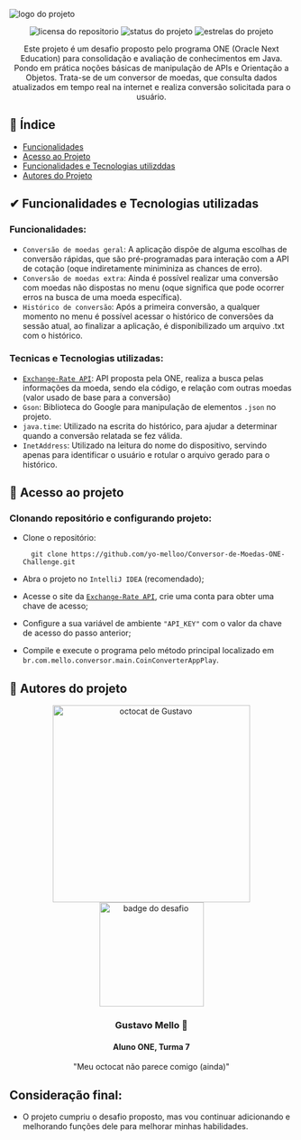 ![logo do projeto](https://github.com/user-attachments/assets/e07f7d1b-05de-4d3c-9a79-fa831f723680)

<div align="center">

![licensa do repositorio](https://img.shields.io/badge/LICENSA-MIT-blue)
![status do projeto](https://img.shields.io/badge/STATUS-FINALIZADO-GREEN)
![estrelas do projeto](https://img.shields.io/github/stars/yo-melloo?style=social)

Este projeto é um desafio proposto pelo programa ONE (Oracle Next Education) para consolidação e avaliação de conhecimentos em Java. Pondo em prática noções básicas de manipulação de APIs e Orientação a Objetos. Trata-se de um conversor de moedas, que consulta dados atualizados em tempo real na internet e realiza conversão solicitada para o usuário.

</div>

## 📍 Índice

* [Funcionalidades](#Funcionalidades)
* [Acesso ao Projeto](#Acesso-ao-projeto)
* [Funcionalidades e Tecnologias utilizddas](#Funcionalidades-e-Tecnologias-utilizadas)
* [Autores do Projeto](#Autores-do-projeto)

## ✔︎ Funcionalidades e Tecnologias utilizadas
### Funcionalidades:
- `Conversão de moedas geral`: A aplicação dispõe de alguma escolhas de conversão rápidas, que são pré-programadas para interação com a API de cotação (oque indiretamente miniminiza as chances de erro).
- `Conversão de moedas extra`: Ainda é possível realizar uma conversão com moedas não dispostas no menu (oque significa que pode ocorrer erros na busca de uma moeda específica).
- `Histórico de conversão`: Após a primeira conversão, a qualquer momento no menu é possível acessar o histórico de conversões da sessão atual, ao finalizar a aplicação, é disponibilizado um arquivo .txt com o histórico.

### Tecnicas e Tecnologias utilizadas:
- [`Exchange-Rate API`](https://app.exchangerate-api.com/sign-up): API proposta pela ONE, realiza a busca pelas informações da moeda, sendo ela código, e relação com outras moedas (valor usado de base para a conversão)
- `Gson`: Biblioteca do Google para manipulação de elementos `.json` no projeto.
- `java.time`: Utilizado na escrita do histórico, para ajudar a determinar quando a conversão relatada se fez válida.
- `InetAddress`: Utilizado na leitura do nome do dispositivo, servindo apenas para identificar o usuário e rotular o arquivo gerado para o histórico.

## 📂 Acesso ao projeto
### Clonando repositório e configurando projeto:

* Clone o repositório:

  ```
    git clone https://github.com/yo-melloo/Conversor-de-Moedas-ONE-Challenge.git
  ```
* Abra o projeto no `IntelliJ IDEA` (recomendado);
* Acesse o site da [`Exchange-Rate API`](https://app.exchangerate-api.com/sign-up), crie uma conta para obter uma chave de acesso;
* Configure a sua variável de ambiente `"API_KEY"` com o valor da chave de acesso do passo anterior;
* Compile e execute o programa pelo método principal localizado em `br.com.mello.conversor.main.CoinConverterAppPlay`.

## 👤 Autores do projeto

<div align="center">

<img src="https://github.com/user-attachments/assets/7c6bd326-3334-44f6-8817-bd187423012b" height="350" float="left" alt="octocat de Gustavo"></img>
<img src="https://github.com/user-attachments/assets/3d1c3db8-290a-47b3-a3c3-63a298b324f8" height="185" float="right" alt="badge do desafio"></img>

### Gustavo Mello 🍫
#### Aluno ONE, Turma 7
"Meu octocat não parece comigo (ainda)"

</div>

## Consideração final:
* O projeto cumpriu o desafio proposto, mas vou continuar adicionando e melhorando funções dele para melhorar minhas habilidades.
